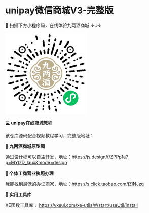 # unipay微信商城V3-完整版

📱 扫描下方小程序码，在线体验九两酒商城 ↓↓↓

![](picture/jlj-code.jpg)

**💻 unipay在线商城教程**

该仓库源码配合视频教程学习，完整版地址：



**📐 九两酒商城原型图**

通过设计稿可以自主开发，地址：https://js.design/f/ZPPp1a?p=MYIzD_laux&mode=design 



**📕 个体工商营业执照办理**

我能找到最低的办证商家，地址：https://s.click.taobao.com/jZiNJzq



**📁 实用工具库**

XE函数工具库： https://vxeui.com/xe-utils/#/start/useUtil/install

